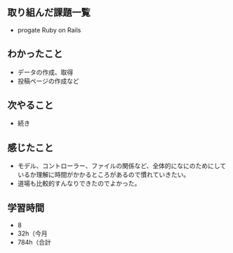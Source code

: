 ## 取り組んだ課題一覧
- progate Ruby on Rails
## わかったこと
- データの作成、取得
- 投稿ページの作成など
## 次やること
- 続き
## 感じたこと
- モデル、コントローラー、ファイルの関係など、全体的になにのためにしているか理解に時間がかかるところがあるので慣れていきたい。
- 道場も比較的すんなりできたのでよかった。
## 学習時間
- 8
- 32h（今月
- 784h（合計
